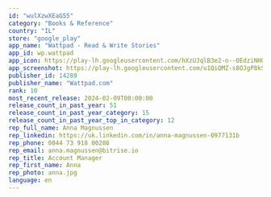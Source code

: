```yaml
---
id: "wulXzwXEaG55"
category: "Books & Reference"
country: "IL"
store: "google_play"
app_name: "Wattpad - Read & Write Stories"
app_id: wp.wattpad
app_icon: https://play-lh.googleusercontent.com/hXzUJqlB3e2-o--OEdziNHQxSql98xxQXeFI2uS-kZx2RVSBHtf3X-IS7x-39ovx
app_screenshot: https://play-lh.googleusercontent.com/u1QiQMZ-s8OJgP8kSO8vJckJQWsjkFyORjxQUDc9GAjXpQdHdI3EDFt_QeJ8NktgVkk
publisher_id: 14289
publisher_name: "Wattpad.com"
rank: 10
most_recent_release: 2024-02-09T00:00:00
release_count_in_past_year: 51
release_count_in_past_year_category: 15
release_count_in_past_year_top_in_category: 12
rep_full_name: Anna Magnussen
rep_linkedin: https://uk.linkedin.com/in/anna-magnussen-0977131b
rep_phone: 0044 73 918 00286
rep_email: anna.magnussen@bitrise.io
rep_title: Account Manager
rep_first_name: Anna
rep_photo: anna.jpg
language: en
---
```


